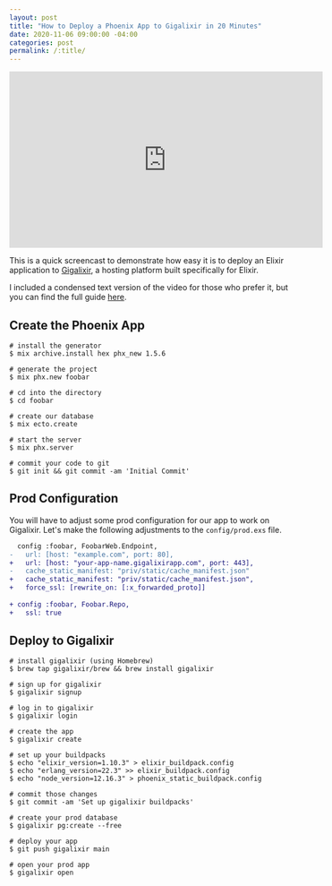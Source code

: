 ```yaml
---
layout: post
title: "How to Deploy a Phoenix App to Gigalixir in 20 Minutes"
date: 2020-11-06 09:00:00 -04:00
categories: post
permalink: /:title/
---
```


<div class="flex justify-center py-8">
  <iframe width="560" height="315" src="https://www.youtube.com/embed/z2nko60GcGo" frameborder="0" allow="accelerometer; autoplay; clipboard-write; encrypted-media; gyroscope; picture-in-picture" allowfullscreen></iframe>
</div>

This is a quick screencast to demonstrate how easy it is to deploy an Elixir application to [Gigalixir](https://gigalixir.com), a hosting platform built specifically for Elixir.

I included a condensed text version of the video for those who prefer it, but you can find the full guide [here](https://hexdocs.pm/phoenix/overview.html#content).

## Create the Phoenix App

```shell
# install the generator
$ mix archive.install hex phx_new 1.5.6

# generate the project
$ mix phx.new foobar

# cd into the directory
$ cd foobar

# create our database
$ mix ecto.create

# start the server
$ mix phx.server

# commit your code to git
$ git init && git commit -am 'Initial Commit'
```

## Prod Configuration

You will have to adjust some prod configuration for our app to work on Gigalixir. Let's make the following adjustments to the `config/prod.exs` file.

```diff
  config :foobar, FoobarWeb.Endpoint,
-   url: [host: "example.com", port: 80],
+   url: [host: "your-app-name.gigalixirapp.com", port: 443],
-   cache_static_manifest: "priv/static/cache_manifest.json"
+   cache_static_manifest: "priv/static/cache_manifest.json",
+   force_ssl: [rewrite_on: [:x_forwarded_proto]]
 
+ config :foobar, Foobar.Repo,
+   ssl: true
```

## Deploy to Gigalixir

```shell
# install gigalixir (using Homebrew)
$ brew tap gigalixir/brew && brew install gigalixir

# sign up for gigalixir
$ gigalixir signup

# log in to gigalixir
$ gigalixir login

# create the app
$ gigalixir create

# set up your buildpacks
$ echo "elixir_version=1.10.3" > elixir_buildpack.config
$ echo "erlang_version=22.3" >> elixir_buildpack.config
$ echo "node_version=12.16.3" > phoenix_static_buildpack.config

# commit those changes
$ git commit -am 'Set up gigalixir buildpacks'

# create your prod database
$ gigalixir pg:create --free

# deploy your app
$ git push gigalixir main

# open your prod app
$ gigalixir open
```

